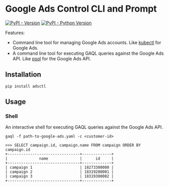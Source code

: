 # Google Ads Control CLI and Prompt

[![PyPI - Version](https://img.shields.io/pypi/v/adsctl.svg)](https://pypi.org/project/adsctl)
[![PyPI - Python Version](https://img.shields.io/pypi/pyversions/adsctl.svg)](https://pypi.org/project/adsctl)

Features:

- Command line tool for managing Google Ads accounts.
  Like [kubectl](https://kubernetes.io/docs/reference/kubectl/) for Google Ads.
- A command line tool for executing GAQL queries against the Google Ads API.
  Like [psql](https://www.postgresql.org/docs/current/app-psql.html) for the Google Ads API.

## Installation

```shell
pip install adsctl
```

## Usage

### Shell

An interactive shell for executing GAQL queries against the Google Ads API.

```
gaql -f path-to-google-ads.yaml -c <customer-id>

>>> SELECT campaign.id, campaign.name FROM campaign ORDER BY campaign.id
+--------------------------------+-------------+
|              name              |      id     |
+--------------------------------+-------------+
| campaign 1                     | 18273300000 |
| campaign 2                     | 18319200001 |
| campaign 3                     | 18319300002 |
+--------------------------------+-------------+
```
